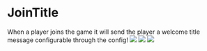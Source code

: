 # JoinTitle
When a player joins the game it will send the player a welcome title message configurable through the config!
<a href="https://poggit.pmmp.io/p/JoinTitle">
[![](https://poggit.pmmp.io/shield.state/JoinTitle)](https://poggit.pmmp.io/p/JoinTitle)
[![](https://poggit.pmmp.io/shield.api/JoinTitle)](https://poggit.pmmp.io/p/JoinTitle)
<a href="https://poggit.pmmp.io/p/JoinTitle"><img src="https://poggit.pmmp.io/shield.api/JoinTitle"></a>
